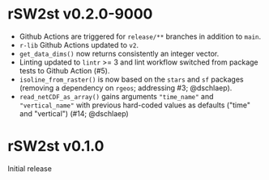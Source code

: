 # rSW2st v0.2.0-9000

* Github Actions are triggered for `release/**` branches in addition to `main`.
* `r-lib` Github Actions updated to `v2`.
* `get_data_dims()` now returns consistently an integer vector.
* Linting updated to `lintr` >= 3 and
  lint workflow switched from package tests to Github Action (#5).
* `isoline_from_raster()` is now based on the `stars` and `sf` packages
  (removing a dependency on `rgeos`; addressing #3; @dschlaep).
* `read_netCDF_as_array()` gains arguments `"time_name"` and `"vertical_name"`
  with previous hard-coded values as defaults ("time" and "vertical")
  (#14; @dschlaep)


# rSW2st v0.1.0
Initial release
